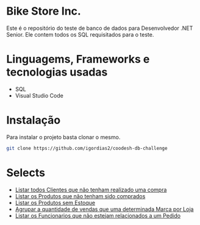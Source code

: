 # Bike Store Inc.

Este é o repositório do teste de banco de dados para Desenvolvedor .NET Senior.
Ele contem todos os SQL requisitados para o teste.

# Linguagems, Frameworks e tecnologias usadas
* SQL
* Visual Studio Code

# Instalação
Para instalar o projeto basta clonar o mesmo.
```sh
git clone https://github.com/igordias2/coodesh-db-challenge
```

# Selects
- [Listar todos Clientes que não tenham realizado uma compra](./sql/01-listar-clientes-sem-compra.sql)
- [Listar os Produtos que não tenham sido comprados](./sql/02-listar-produtos-sem-compra.sql)
- [Listar os Produtos sem Estoque](./sql/03-listar-produtos-sem-estoque.sql)
- [Agrupar a quantidade de vendas que uma determinada Marca por Loja](./sql/04-agrupar-quantidade-vendas-por-marca-por-loja.sql)
- [Listar os Funcionarios que não estejam relacionados a um Pedido](./sql/05-listar-funcionarios-sem-pedido.sql)